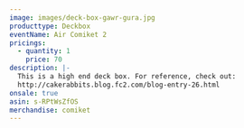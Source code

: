 ```yaml
---
image: images/deck-box-gawr-gura.jpg
producttype: Deckbox
eventName: Air Comiket 2
pricings:
  - quantity: 1
    price: 70
description: |-
  This is a high end deck box. For reference, check out:
  http://cakerabbits.blog.fc2.com/blog-entry-26.html
onsale: true
asin: s-RPtWsZfOS
merchandise: comiket
---
```

